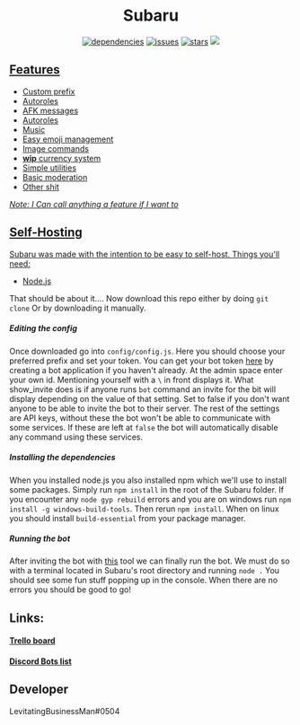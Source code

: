 
<h1 align="center">Subaru</h1>
<div align="center">
	<!-- I got addicted to these things -->
	<a href="https://david-dm.org/Gamerein/Subaru"><img src="https://img.shields.io/david/Gamerein/Subaru.svg?style=flat-square" alt="dependencies"></a>
	<a href="https://github.com/Gamerein/Subaru/issues"><img src="https://img.shields.io/github/issues/Gamerein/Subaru.svg?style=flat-square" alt="issues"></a>
	<a href="https://github.com/Gamerein/Subaru/stargazers"><img src="https://img.shields.io/github/stars/Gamerein/Subaru.svg?style=flat-square&logo=github&label=Stars" alt="stars"></a>
	<a href="https://github.com/Gamerein/Subaru/commits/master"><img src="https://img.shields.io/github/last-commit/Gamerein/Subaru.svg?style=flat-square">  
	</div>

<h2>Features</h2>
<ul>
	<li>Custom prefix</i>
	<li>Autoroles</li>
	<li>AFK messages</li>
	<li>Autoroles</li>
	<li>Music</li>
	<li>Easy emoji management</li>
	<li>Image commands</li>
	<li><b>wip</b> currency system</li>
	<li>Simple utilities</li>
	<li>Basic moderation</li>
	<li>Other shit</li>
</ul>
<i>Note: I Can call anything a feature if I want to</i>

<h2>Self-Hosting</h2>
<p>Subaru was made with the intention to be easy to self-host. Things you'll need:
	<ul>
	<li><a href="https://nodejs.org">Node.js</a></li>
	</ul>
	That should be about it....
	Now download this repo either by doing <code>git clone</code> Or by downloading it manually. 
<h5>Editing the config</h5>
Once downloaded go into <code>config/config.js</code>. Here you should choose your preferred prefix and set your token. You can get your bot token <a href="https://discordapp.com/developers/applications/me/">here</a> by creating a bot application if you haven't already. At the admin space enter your own id. Mentioning yourself with a <code>\</code> in front displays it. What show_invite does is if anyone runs <code>bot</code> command an invite for the bit will display depending on the value of that setting. Set to false if you don't want anyone to be able to invite the bot to their server. The rest of the settings are API keys, without these the bot won't be able to communicate with some services. If these are left at <code>false</code> the bot will automatically disable any command using these services.
<h5>Installing the dependencies</h5>
When you installed node.js you also installed npm which we'll use to install some packages. Simply run <code>npm install</code> in the root of the Subaru folder. If you encounter any <code>node gyp rebuild</code> errors and you are on windows run <code>npm install -g windows-build-tools</code>. Then rerun <code>npm install</code>. When on linux you should install <code>build-essential</code> from your package manager. 

<h5>Running the bot</h5>
After inviting the bot with <a href="https://discordapi.com/permissions.html">this</a> tool we can finally run the bot. We must do so with a terminal located in Subaru's root directory and running <code>node .</code> You should see some fun stuff popping up in the console. When there are no errors you should be good to go!</p>

<h2>Links:</h2>
<h4><a href="https://trello.com/b/rpCewUOX">Trello board</a></h4>

<h4><a href="https://discordbots.org/bot/383258557598007296">Discord Bots list</a>
</h4>

<h2>Developer</h2>
LevitatingBusinessMan#0504
